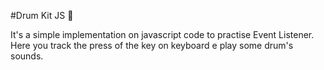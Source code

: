 #Drum Kit JS 🥁

It's a simple implementation on javascript code to practise Event Listener.
Here you track the press of the key on keyboard e play some drum's sounds.